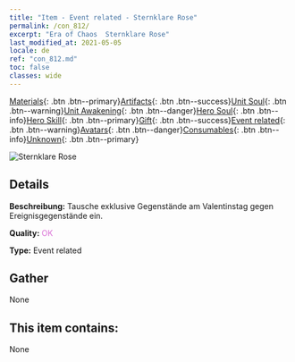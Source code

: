 ```yaml
---
title: "Item - Event related - Sternklare Rose"
permalink: /con_812/
excerpt: "Era of Chaos  Sternklare Rose"
last_modified_at: 2021-05-05
locale: de
ref: "con_812.md"
toc: false
classes: wide
---
```

 [Materials](/ItemsDE/){: .btn .btn--primary}[Artifacts](/ItemsDE/Artifacts/){: .btn .btn--success}[Unit Soul](/ItemsDE/UnitSoul/){: .btn .btn--warning}[Unit Awakening](/ItemsDE/UnitAwakening/){: .btn .btn--danger}[Hero Soul](/ItemsDE/HeroSoul/){: .btn .btn--info}[Hero Skill](/ItemsDE/HeroSkill/){: .btn .btn--primary}[Gift](/ItemsDE/Gift/){: .btn .btn--success}[Event related](/ItemsDE/Events/){: .btn .btn--warning}[Avatars](/ItemsDE/Avatars/){: .btn .btn--danger}[Consumables](/ItemsDE/Consumables/){: .btn .btn--info}[Unknown](/ItemsDE/Unknown/){: .btn .btn--primary}

 ![Sternklare Rose](/images/t/i_3060.png)

## Details
 **Beschreibung:** Tausche exklusive Gegenstände am Valentinstag gegen Ereignisgegenstände ein.

 **Quality:** <span style="color: #DA70D6">OK</span>

 **Type:** Event related

## Gather

  None

## This item contains:

  None

